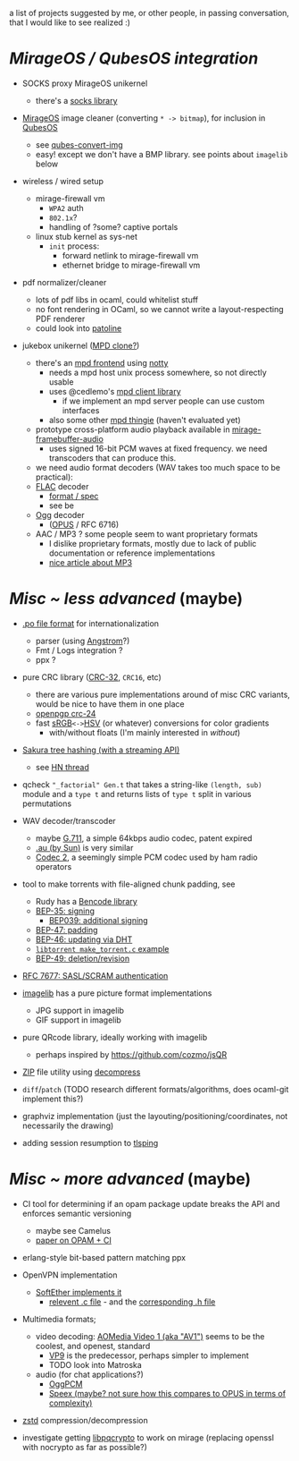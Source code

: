 a list of projects suggested by me, or other people, in passing conversation, that I would like to see realized :)

# *MirageOS / QubesOS integration*

- SOCKS proxy MirageOS unikernel
  - there's a [socks library](https://github.com/cfcs/ocaml-socks)

- [MirageOS](https://mirage.io) image cleaner (converting `* -> bitmap`), for inclusion in [QubesOS](https://qubes-os.org/)
  - see [qubes-convert-img](https://github.com/QubesOS/qubes-app-linux-img-converter)
  - easy! except we don't have a BMP library. see points about `imagelib` below

- wireless / wired setup
  - mirage-firewall vm
    - `WPA2` auth
    - `802.1x`?
    - handling of ?some? captive portals
  - linux stub kernel as sys-net
    - `init` process:
      - forward netlink to mirage-firewall vm
      - ethernet bridge to mirage-firewall vm

- pdf normalizer/cleaner
  - lots of pdf libs in ocaml, could whitelist stuff
  - no font rendering in OCaml, so we cannot write a layout-respecting PDF renderer
  - could look into [patoline](https://patoline.github.io/)

- jukebox unikernel ([MPD clone?](https://www.musicpd.org/))
  - there's an [mpd frontend](https://github.com/cedlemo/rameau) using [notty](https://github.com/pqwy/notty)
    - needs a mpd host unix process somewhere, so not directly usable
    - uses @cedlemo's [mpd client library](https://github.com/cedlemo/OCaml-libmpdclient)
      - if we implement an mpd server people can use custom interfaces
    - also some other [mpd thingie](https://github.com/fosu/camusical) (haven't evaluated yet)
  - prototype cross-platform audio playback available in [mirage-framebuffer-audio](https://github.com/cfcs/mirage-framebuffer-audio)
    - uses signed 16-bit PCM waves at fixed frequency. we need transcoders that can produce this.
  - we need audio format decoders (WAV takes too much space to be practical):
  - [FLAC](https://en.wikipedia.org/wiki/FLAC) decoder
    - [format / spec](https://xiph.org/flac/format.html)
    - see be
  - [Ogg](https://en.wikipedia.org/wiki/Ogg) decoder
    - ([OPUS](https://en.wikipedia.org/wiki/Opus_%28audio_format%29) / RFC 6716)
  - AAC / MP3 ? some people seem to want proprietary formats
    - I dislike proprietary formats, mostly due to lack of public documentation or reference implementations
    - [nice article about MP3](http://blog.bjrn.se/2008/10/lets-build-mp3-decoder.html)

# *Misc ~ less advanced* (maybe)
- [.po file format](http://pology.nedohodnik.net/doc/user/en_US/ch-poformat.html) for internationalization
  - parser (using [Angstrom](https://github.com/inhabitedtype/angstrom)?)
  - Fmt / Logs integration ?
  - ppx ?
- pure CRC library ([CRC-32](https://en.wikipedia.org/wiki/CRC32), `CRC16`, etc)
  - there are various pure implementations around of misc CRC variants, would be nice to have them in one place
  - [openpgp crc-24](https://github.com/cfcs/ocaml-openpgp/blob/13dfb087fc4dacec33f69cc57ef768bc0a617dd7/lib/types.ml#L708-L754)
  - fast [sRGB](https://en.wikipedia.org/wiki/SRGB)`<->`[HSV](https://en.wikipedia.org/wiki/HSL_and_HSV) (or whatever) conversions for color gradients
    - with/without floats (I'm mainly interested in *without*)
- [Sakura tree hashing (with a streaming API)](https://keccak.team/files/Sakura.pdf)
  - see [HN thread](https://news.ycombinator.com/item?id=16572793)
- qcheck `"_factorial" Gen.t` that takes a string-like `(length, sub)` module and a `type t` and returns lists of `type t` split in various permutations
- WAV decoder/transcoder
  - maybe [G.711](https://en.wikipedia.org/wiki/G.711), a simple 64kbps audio codec, patent expired
  - [.au (by Sun)](https://en.wikipedia.org/wiki/Au_file_format) is very similar
  - [Codec 2](https://en.wikipedia.org/wiki/Codec_2), a seemingly simple PCM codec used by ham radio operators
- tool to make torrents with file-aligned chunk padding, see
  - Rudy has a [Bencode library](https://github.com/rgrinberg/bencode)
  - [BEP-35: signing](http://bittorrent.org/beps/bep_0035.html)
    - [BEP039: additional signing](http://www.bittorrent.org/beps/bep_0039.html)
  - [BEP-47: padding](http://www.bittorrent.org/beps/bep_0047.html)
  - [BEP-46: updating via DHT](http://www.bittorrent.org/beps/bep_0046.html)
  - [`libtorrent make_torrent.c` example](https://libtorrent.org/examples.html)
  - [BEP-49: deletion/revision](http://bittorrent.org/beps/bep_0049.html)
- [RFC 7677: SASL/SCRAM authentication](https://tools.ietf.org/html/rfc7677)
- [imagelib](https://github.com/rlepigre/ocaml-imagelib) has a pure picture format implementations
  - JPG support in imagelib
  - GIF support in imagelib

- pure QRcode library, ideally working with imagelib
  - perhaps inspired by https://github.com/cozmo/jsQR
- [ZIP](https://en.wikipedia.org/wiki/Zip_%28file_format%29) file utility using [decompress](https://github.com/dinosaure/decompress)
- `diff`/`patch` (TODO research different formats/algorithms, does ocaml-git implement this?)
- graphviz implementation (just the layouting/positioning/coordinates, not necessarily the drawing)
- adding session resumption to [tlsping](https://github.com/cfcs/tlsping)

# *Misc ~ more advanced* (maybe)
- CI tool for determining if an opam package update breaks the API and enforces semantic versioning
  - maybe see Camelus
  - [paper on OPAM + CI](http://www.ocamlpro.com/wp-content/uploads/2016/08/ocaml2016-opam-builder.pdf)
- erlang-style bit-based pattern matching ppx
- OpenVPN implementation
  - [SoftEther implements it](https://github.com/SoftEtherVPN/SoftEtherVPN)
    - [relevent .c file](https://github.com/SoftEtherVPN/SoftEtherVPN/blob/93d9ade990bd277539138572d7f2bcccfa108407/src/Cedar/Interop_OpenVPN.c) - and the [corresponding .h file](https://github.com/SoftEtherVPN/SoftEtherVPN/blob/93d9ade990bd277539138572d7f2bcccfa108407/src/Cedar/Interop_OpenVPN.h)

- Multimedia formats;
  - video decoding: [AOMedia Video 1 (aka "AV1")](https://en.wikipedia.org/wiki/AV1) seems to be the coolest, and openest, standard
    - [VP9](https://en.wikipedia.org/wiki/VP9) is the predecessor, perhaps simpler to implement
    - TODO look into Matroska
  - audio (for chat applications?)
    - [OggPCM](https://en.wikipedia.org/wiki/OggPCM)
    - [Speex (maybe? not sure how this compares to OPUS in terms of complexity)](https://en.wikipedia.org/wiki/Speex)

- [zstd](https://en.wikipedia.org/wiki/Zstandard) compression/decompression
- investigate getting [libpqcrypto](https://libpqcrypto.org/) to work on mirage (replacing openssl with nocrypto as far as possible?)
